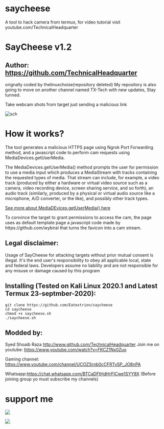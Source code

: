 # saycheese
A tool to hack camera from termux, for video tutorial visit youtube.com/TechnicalHeadquarter
# SayCheese v1.2
## Author: https://github.com/TechnicalHeadquarter
orignally coded by thelinuxchoise(repository deleted)
My repository is also going to move on another channel named TX-Tech with new updates, Stay tunned.

Take webcam shots from target just sending a malicious link

![sch](https://user-images.githubusercontent.com/34893261/81830116-10add880-9512-11ea-946e-3643db8c1bba.png)

# How it works?
<p>The tool generates a malicious HTTPS page using Ngrok Port Forwarding method, and a javascript code to perform cam requests using MediaDevices.getUserMedia. </p>

<p>The MediaDevices.getUserMedia() method prompts the user for permission to use a media input which produces a MediaStream with tracks containing the requested types of media. That stream can include, for example, a video track (produced by either a hardware or virtual video source such as a camera, video recording device, screen sharing service, and so forth), an audio track (similarly, produced by a physical or virtual audio source like a microphone, A/D converter, or the like), and possibly other track types. </p>

[See more about MediaDEvices.getUserMedia() here](https://developer.mozilla.org/en-US/docs/Web/API/MediaDevices/getUserMedia)
<p> To convince the target to grant permissions to access the cam, the page uses as default template page a javascript code made by https://github.com/wybiral that turns the favicon into a cam stream.</p>

## Legal disclaimer:

Usage of SayCheese for attacking targets without prior mutual consent is illegal. It's the end user's responsibility to obey all applicable local, state and federal laws. Developers assume no liability and are not responsible for any misuse or damage caused by this program 
## Installing (Tested on Kali Linux 2020.1 and Latest Termux 23-septmber-2020):

```
git clone https://github.com/Eatextrion/saycheese
cd saycheese
chmod +x saycheese.sh
./saycheese.sh
```

## Modded by:

  Syed Shoaib Raza
  http://www.github.com/TechnicalHeadquarter
  Join me on youtube: https://www.youtube.com/watch?v=FKCZ1Nx0Zuo

Gaming channel: https://www.youtube.com/channel/UCOZSrnb0cCFRTvSP_JO8nPA

Whatsapp:https://chat.whatsapp.com/BTCaDFtHdHrFICwe1SYY8X (Before joining group yo must subscribe my channels)

# support me

<a href="https://www.youtube.com/watch?v=FKCZ1Nx0Zuo"><img src="https://img.shields.io/badge/subcribe-YouTube-red.svg"> 
  
  <a href="https://www.youtube.com/channel/UCOZSrnb0cCFRTvSP_JO8nPA"><img src="https://img.shields.io/badge/subcribe-YouTube-red.svg"> 
